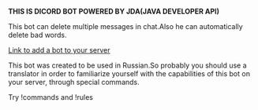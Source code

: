 **THIS IS DICORD BOT POWERED BY JDA(JAVA DEVELOPER API)**

This bot can delete multiple messages in chat.Also he can automatically delete bad words.

[Link to add a bot to your server](https://discord.com/api/oauth2/authorize?client_id=826809479441940520&permissions=8&scope=bot)

This bot was created to be used in Russian.So probably you should use a translator in order to familiarize yourself with the capabilities of this bot on your server, through special commands.

Try !commands and !rules
